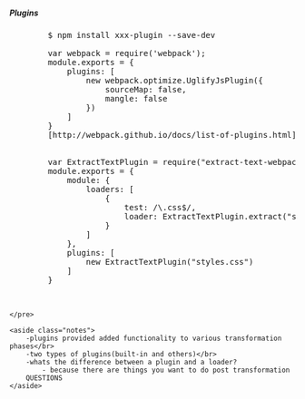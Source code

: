 <section>
    <h5>Plugins</h5>
    <pre>
        <span class="fragment">$ npm install xxx-plugin --save-dev</span>
        <span class="fragment">
        var webpack = require('webpack');
        module.exports = {
            plugins: [
                new webpack.optimize.UglifyJsPlugin({
                    sourceMap: false,
                    mangle: false
                })
            ]
        }
        [http://webpack.github.io/docs/list-of-plugins.html](http://webpack.github.io/docs/list-of-plugins.html)
        </span>
        <span class="fragment">
        var ExtractTextPlugin = require("extract-text-webpack-plugin");
        module.exports = {
            module: {
                loaders: [
                    {
                        test: /\.css$/,
                        loader: ExtractTextPlugin.extract("style", "css")
                    }
                ]
            },
            plugins: [
                new ExtractTextPlugin("styles.css")
            ]
        }
        </span>

    </pre>

    <aside class="notes">
        -plugins provided added functionality to various transformation phases</br>
        -two types of plugins(built-in and others)</br>
        -whats the difference between a plugin and a loader?
            - because there are things you want to do post transformation
        QUESTIONS
    </aside>
</section>
